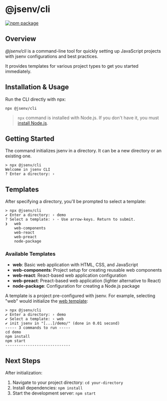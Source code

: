 # @jsenv/cli

[![npm package](https://img.shields.io/npm/v/@jsenv/cli.svg?logo=npm&label=package)](https://www.npmjs.com/package/@jsenv/cli)

## Overview

_@jsenv/cli_ is a command-line tool for quickly setting up JavaScript projects with jsenv configurations and best practices.

It provides templates for various project types to get you started immediately.

## Installation & Usage

Run the CLI directly with npx:

```console
npx @jsenv/cli
```

> `npx` command is installed with Node.js. If you don't have it, you must [install Node.js](https://nodejs.org/en/download/package-manager).

## Getting Started

The command initializes jsenv in a directory. It can be a new directory or an existing one.

```console
> npx @jsenv/cli
Welcome in jsenv CLI
? Enter a directory: ›
```

## Templates

After specifying a directory, you'll be prompted to select a template:

```console
> npx @jsenv/cli
✔ Enter a directory: › demo
? Select a template: › - Use arrow-keys. Return to submit.
❯   web
    web-components
    web-react
    web-preact
    node-package
```

### Available Templates

- **web**: Basic web application with HTML, CSS, and JavaScript
- **web-components**: Project setup for creating reusable web components
- **web-react**: React-based web application configuration
- **web-preact**: Preact-based web application (lighter alternative to React)
- **node-package**: Configuration for creating a Node.js package

A template is a project pre-configured with jsenv. For example, selecting "web" would initialize the [web template](https://github.com/jsenv/core/tree/main/packages/related/cli/template-web):

```console
> npx @jsenv/cli
✔ Enter a directory: › demo
✔ Select a template: › web
✔ init jsenv in "[...]/demo/" (done in 0.01 second)
----- 3 commands to run -----
cd demo
npm install
npm start
-----------------------------
```

## Next Steps

After initialization:

1. Navigate to your project directory: `cd your-directory`
2. Install dependencies: `npm install`
3. Start the development server: `npm start`
